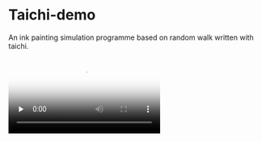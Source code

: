 # Taichi-demo

An ink painting simulation programme based on random walk written with taichi.

<video id="video" controls="" preload="none" poster="封面">
      <source id="mp4" src="./result1/video.mp4" type="video/mp4">
</videos>

click the mouse to put down the brush and click again to pull up.

click 'c' to clear the screen.